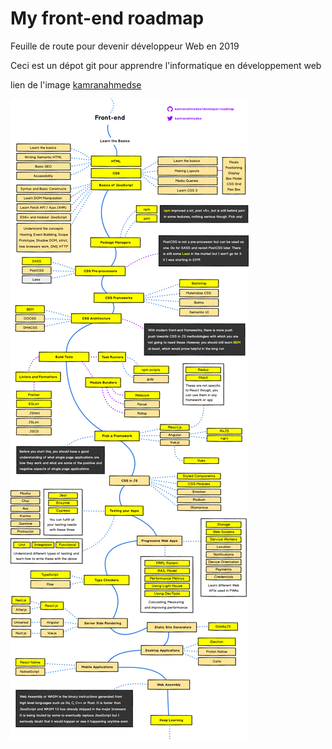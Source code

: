# My front-end roadmap
Feuille de route pour devenir développeur Web en 2019

Ceci est un dépot git pour apprendre l'informatique en développement web

lien de l'image <a href="https://github.com/kamranahmedse/developer-roadmap">kamranahmedse</a>

![alt text](https://github.com/zahafyou/my-front-end-roadmap/blob/master/roadmap.png)



